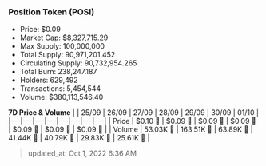 
  ### Position Token (POSI)
  - Price: $0.09
  - Market Cap: $8,327,715.29
  - Max Supply: 100,000,000
  - Total Supply: 90,971,201.452
  - Circulating Supply: 90,732,954.265
  - Total Burn: 238,247.187
  - Holders: 629,492
  - Transactions: 5,454,544
  - Volume: $380,113,546.40

  **7D Price & Volume**
  | | 25&#x2F;09 | 26&#x2F;09 | 27&#x2F;09 | 28&#x2F;09 | 29&#x2F;09 | 30&#x2F;09 | 01&#x2F;10 |
  |---|---|---|---|---|---|---|---|
  | Price | $0.10 🔻 | $0.09 🔻 | $0.09 🔻 | $0.09 🚀 | $0.09 🔻 | $0.09 🔻 | $0.09 🚀 |
  | Volume | 53.03K 🚀 | 163.51K 🚀 | 63.89K 🔻 | 41.44K 🔻 | 40.79K 🔻 | 29.83K 🔻 | 25.61K 🔻 |

  > updated_at: Oct 1, 2022 6:36 AM
